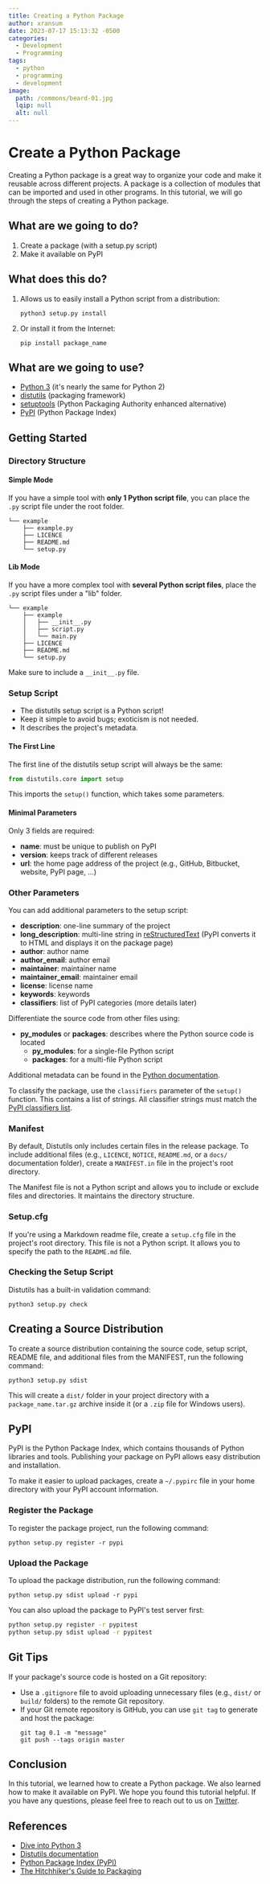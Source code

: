 ```yaml
---
title: Creating a Python Package
author: xransum
date: 2023-07-17 15:13:32 -0500
categories:
  - Development
  - Programming
tags:
  - python
  - programming
  - development
image:
  path: /commons/beard-01.jpg
  lqip: null
  alt: null
---
```


# Create a Python Package

Creating a Python package is a great way to organize your code and make it reusable across different projects. A package is a collection of modules that can be imported and used in other programs. In this tutorial, we will go through the steps of creating a Python package.

## What are we going to do?

1. Create a package (with a setup.py script)
2. Make it available on PyPI

## What does this do?

1. Allows us to easily install a Python script from a distribution:
   ```
   python3 setup.py install
   ```
2. Or install it from the Internet:
   ```
   pip install package_name
   ```

## What are we going to use?

- [Python 3](https://www.python.org/download/releases/3.0/) (it's nearly the same for Python 2)
- [distutils](https://docs.python.org/3/library/distutils.html) (packaging framework)
- [setuptools](https://pypi.python.org/pypi/setuptools) (Python Packaging Authority enhanced alternative)
- [PyPI](https://pypi.python.org/) (Python Package Index)

## Getting Started

### Directory Structure

#### Simple Mode

If you have a simple tool with **only 1 Python script file**, you can place the `.py` script file under the root folder.

```
└── example
    ├── example.py
    ├── LICENCE
    ├── README.md
    └── setup.py
```

#### Lib Mode

If you have a more complex tool with **several Python script files**, place the `.py` script files under a "lib" folder.

```
└── example
    ├── example
    │   ├── __init__.py
    │   ├── script.py
    │   └── main.py
    ├── LICENCE
    ├── README.md
    └── setup.py
```

Make sure to include a `__init__.py` file.

### Setup Script

- The distutils setup script is a Python script!
- Keep it simple to avoid bugs; exoticism is not needed.
- It describes the project's metadata.

#### The First Line

The first line of the distutils setup script will always be the same:

```python
from distutils.core import setup
```

This imports the `setup()` function, which takes some parameters.

#### Minimal Parameters

Only 3 fields are required:

- **name**: must be unique to publish on PyPI
- **version**: keeps track of different releases
- **url**: the home page address of the project (e.g., GitHub, Bitbucket, website, PyPI page, ...)

### Other Parameters

You can add additional parameters to the setup script:

- **description**: one-line summary of the project
- **long_description**: multi-line string in [reStructuredText](https://docutils.sourceforge.net/rst.html) (PyPI converts it to HTML and displays it on the package page)
- **author**: author name
- **author_email**: author email
- **maintainer**: maintainer name
- **maintainer_email**: maintainer email
- **license**: license name
- **keywords**: keywords
- **classifiers**: list of PyPI categories (more details later)

Differentiate the source code from other files using:

- **py_modules** or **packages**: describes where the Python source code is located
    - **py_modules**: for a single-file Python script
    - **packages**: for a multi-file Python script

Additional metadata can be found in the [Python documentation](https://docs.python.org/3/distutils/setupscript.html#additional-meta-data).

To classify the package, use the `classifiers` parameter of the `setup()` function. This contains a list of strings. All classifier strings must match the [PyPI classifiers list](https://pypi.python.org/pypi?:action=list_classifiers).

### Manifest

By default, Distutils only includes certain files in the release package. To include additional files (e.g., `LICENCE`, `NOTICE`, `README.md`, or a `docs/` documentation folder), create a `MANIFEST.in` file in the project's root directory.

The Manifest file is not a Python script and allows you to include or exclude files and directories. It maintains the directory structure.

### Setup.cfg

If you're using a Markdown readme file, create a `setup.cfg` file in the project's root directory. This file is not a Python script. It allows you to specify the path to the `README.md` file.

### Checking the Setup Script

Distutils has a built-in validation command:

```
python3 setup.py check
```

## Creating a Source Distribution

To create a source distribution containing the source code, setup script, README file, and additional files from the MANIFEST, run the following command:

```
python3 setup.py sdist
```

This will create a `dist/` folder in your project directory with a `package_name.tar.gz` archive inside it (or a `.zip` file for Windows users).

## PyPI

PyPI is the Python Package Index, which contains thousands of Python libraries and tools. Publishing your package on PyPI allows easy distribution and installation.

To make it easier to upload packages, create a `~/.pypirc` file in your home directory with your PyPI account information.

### Register the Package

To register the package project, run the following command:

```
python setup.py register -r pypi
```

### Upload the Package

To upload the package distribution, run the following command:

```
python setup.py sdist upload -r pypi
```

You can also upload the package to PyPI's test server first:

```bash
python setup.py register -r pypitest
python setup.py sdist upload -r pypitest
```

## Git Tips

If your package's source code is hosted on a Git repository:

- Use a `.gitignore` file to avoid uploading unnecessary files (e.g., `dist/` or `build/` folders) to the remote Git repository.
- If your Git remote repository is GitHub, you can use `git tag` to generate and host the package:
   ```
   git tag 0.1 -m "message"
   git push --tags origin master
   ```

## Conclusion

In this tutorial, we learned how to create a Python package. We also learned how to make it available on PyPI. We hope you found this tutorial helpful. If you have any questions, please feel free to reach out to us on [Twitter](https://twitter.com/linode).

## References

- [Dive into Python 3](https://www.diveintopython3.net/packaging.html)
- [Distutils documentation](https://docs.python.org/3/distutils/index.html)
- [Python Package Index (PyPI)](https://pypi.python.org/pypi)
- [The Hitchhiker's Guide to Packaging](https://the-hitchhikers-guide-to-packaging.readthedocs.io/en/latest/quickstart.html)
